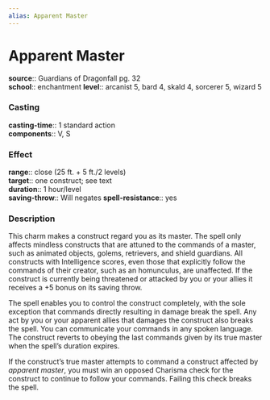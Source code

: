 ```yaml
---
alias: Apparent Master
---
```


# Apparent Master 

**source**:: Guardians of Dragonfall pg. 32  
**school**:: enchantment
**level**:: arcanist 5, bard 4, skald 4, sorcerer 5, wizard 5

### Casting 

**casting-time**:: 1 standard action  
**components**:: V, S

### Effect 

**range**:: close (25 ft. + 5 ft./2 levels)  
**target**:: one construct; see text  
**duration**:: 1 hour/level  
**saving-throw**:: Will negates
**spell-resistance**:: yes

### Description 

This charm makes a construct regard you as its master. The spell only affects mindless constructs that are attuned to the commands of a master, such as animated objects, golems, retrievers, and shield guardians. All constructs with Intelligence scores, even those that explicitly follow the commands of their creator, such as an homunculus, are unaffected. If the construct is currently being threatened or attacked by you or your allies it receives a +5 bonus on its saving throw.  
  
The spell enables you to control the construct completely, with the sole exception that commands directly resulting in damage break the spell. Any act by you or your apparent allies that damages the construct also breaks the spell. You can communicate your commands in any spoken language. The construct reverts to obeying the last commands given by its true master when the spell’s duration expires.  
  
If the construct’s true master attempts to command a construct affected by *apparent master*, you must win an opposed Charisma check for the construct to continue to follow your commands. Failing this check breaks the spell.
